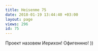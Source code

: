 ```yaml
---
title: Heisenme 75
date: 2018-01-19 13:44:40 +03:00
layout: page
views: 296
id: 75
---
```


Проект назовем Иерихон! Офигеннно! ))


